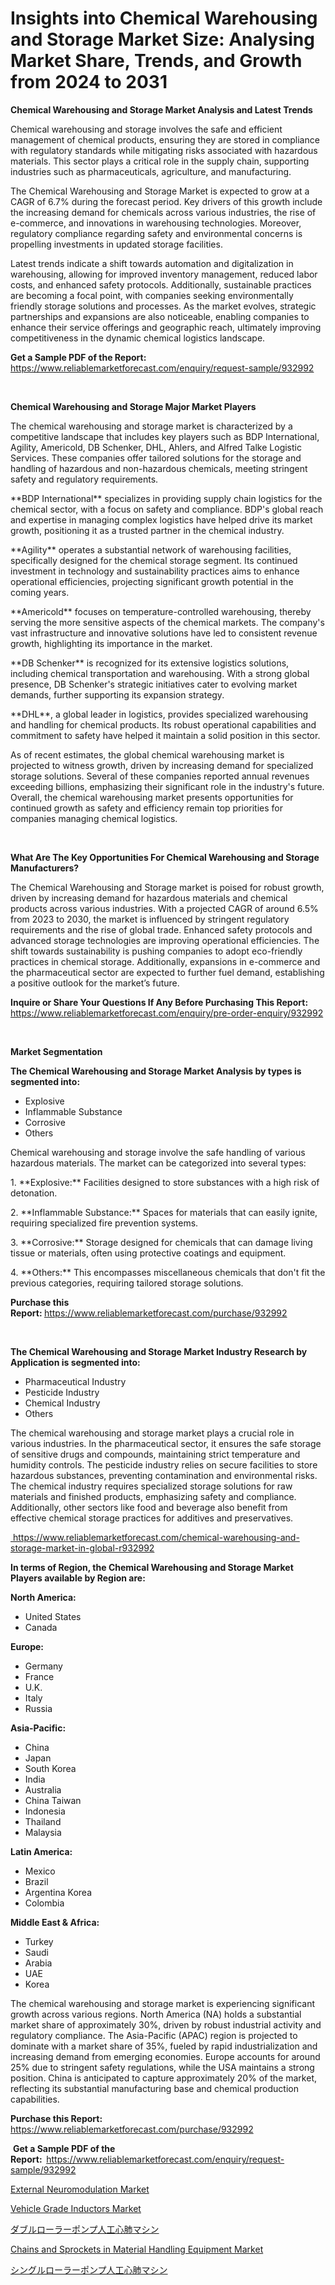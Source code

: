 <p><h1>Insights into Chemical Warehousing and Storage Market Size: Analysing Market Share, Trends, and Growth from 2024 to 2031</h1></p><p><strong>Chemical Warehousing and Storage Market Analysis and Latest Trends</strong></p>
<p><p>Chemical warehousing and storage involves the safe and efficient management of chemical products, ensuring they are stored in compliance with regulatory standards while mitigating risks associated with hazardous materials. This sector plays a critical role in the supply chain, supporting industries such as pharmaceuticals, agriculture, and manufacturing. </p><p>The Chemical Warehousing and Storage Market is expected to grow at a CAGR of 6.7% during the forecast period. Key drivers of this growth include the increasing demand for chemicals across various industries, the rise of e-commerce, and innovations in warehousing technologies. Moreover, regulatory compliance regarding safety and environmental concerns is propelling investments in updated storage facilities. </p><p>Latest trends indicate a shift towards automation and digitalization in warehousing, allowing for improved inventory management, reduced labor costs, and enhanced safety protocols. Additionally, sustainable practices are becoming a focal point, with companies seeking environmentally friendly storage solutions and processes. As the market evolves, strategic partnerships and expansions are also noticeable, enabling companies to enhance their service offerings and geographic reach, ultimately improving competitiveness in the dynamic chemical logistics landscape.</p></p>
<p><strong>Get a Sample PDF of the Report:&nbsp;</strong> <a href="https://www.reliablemarketforecast.com/enquiry/request-sample/932992">https://www.reliablemarketforecast.com/enquiry/request-sample/932992</a></p>
<p>&nbsp;</p>
<p><strong>Chemical Warehousing and Storage Major Market Players</strong></p>
<p><p>The chemical warehousing and storage market is characterized by a competitive landscape that includes key players such as BDP International, Agility, Americold, DB Schenker, DHL, Ahlers, and Alfred Talke Logistic Services. These companies offer tailored solutions for the storage and handling of hazardous and non-hazardous chemicals, meeting stringent safety and regulatory requirements.</p><p>**BDP International** specializes in providing supply chain logistics for the chemical sector, with a focus on safety and compliance. BDP's global reach and expertise in managing complex logistics have helped drive its market growth, positioning it as a trusted partner in the chemical industry.</p><p>**Agility** operates a substantial network of warehousing facilities, specifically designed for the chemical storage segment. Its continued investment in technology and sustainability practices aims to enhance operational efficiencies, projecting significant growth potential in the coming years.</p><p>**Americold** focuses on temperature-controlled warehousing, thereby serving the more sensitive aspects of the chemical markets. The company's vast infrastructure and innovative solutions have led to consistent revenue growth, highlighting its importance in the market.</p><p>**DB Schenker** is recognized for its extensive logistics solutions, including chemical transportation and warehousing. With a strong global presence, DB Schenker's strategic initiatives cater to evolving market demands, further supporting its expansion strategy.</p><p>**DHL**, a global leader in logistics, provides specialized warehousing and handling for chemical products. Its robust operational capabilities and commitment to safety have helped it maintain a solid position in this sector.</p><p>As of recent estimates, the global chemical warehousing market is projected to witness growth, driven by increasing demand for specialized storage solutions. Several of these companies reported annual revenues exceeding billions, emphasizing their significant role in the industry's future. Overall, the chemical warehousing market presents opportunities for continued growth as safety and efficiency remain top priorities for companies managing chemical logistics.</p></p>
<p>&nbsp;</p>
<p><strong>What Are The Key Opportunities For Chemical Warehousing and Storage Manufacturers?</strong></p>
<p><p>The Chemical Warehousing and Storage market is poised for robust growth, driven by increasing demand for hazardous materials and chemical products across various industries. With a projected CAGR of around 6.5% from 2023 to 2030, the market is influenced by stringent regulatory requirements and the rise of global trade. Enhanced safety protocols and advanced storage technologies are improving operational efficiencies. The shift towards sustainability is pushing companies to adopt eco-friendly practices in chemical storage. Additionally, expansions in e-commerce and the pharmaceutical sector are expected to further fuel demand, establishing a positive outlook for the market’s future.</p></p>
<p><strong>Inquire or Share Your Questions If Any Before Purchasing This Report:</strong> <a href="https://www.reliablemarketforecast.com/enquiry/pre-order-enquiry/932992">https://www.reliablemarketforecast.com/enquiry/pre-order-enquiry/932992</a></p>
<p>&nbsp;</p>
<p><strong>Market Segmentation</strong></p>
<p><strong>The Chemical Warehousing and Storage Market Analysis by types is segmented into:</strong></p>
<p><ul><li>Explosive</li><li>Inflammable Substance</li><li>Corrosive</li><li>Others</li></ul></p>
<p><p>Chemical warehousing and storage involve the safe handling of various hazardous materials. The market can be categorized into several types: </p><p>1. **Explosive:** Facilities designed to store substances with a high risk of detonation.</p><p>2. **Inflammable Substance:** Spaces for materials that can easily ignite, requiring specialized fire prevention systems.</p><p>3. **Corrosive:** Storage designed for chemicals that can damage living tissue or materials, often using protective coatings and equipment.</p><p>4. **Others:** This encompasses miscellaneous chemicals that don't fit the previous categories, requiring tailored storage solutions.</p></p>
<p><strong>Purchase this Report:&nbsp;</strong><a href="https://www.reliablemarketforecast.com/purchase/932992">https://www.reliablemarketforecast.com/purchase/932992</a></p>
<p>&nbsp;</p>
<p><strong>The Chemical Warehousing and Storage Market Industry Research by Application is segmented into:</strong></p>
<p><ul><li>Pharmaceutical Industry</li><li>Pesticide Industry</li><li>Chemical Industry</li><li>Others</li></ul></p>
<p><p>The chemical warehousing and storage market plays a crucial role in various industries. In the pharmaceutical sector, it ensures the safe storage of sensitive drugs and compounds, maintaining strict temperature and humidity controls. The pesticide industry relies on secure facilities to store hazardous substances, preventing contamination and environmental risks. The chemical industry requires specialized storage solutions for raw materials and finished products, emphasizing safety and compliance. Additionally, other sectors like food and beverage also benefit from effective chemical storage practices for additives and preservatives.</p></p>
<p><a href="https://www.reliablemarketforecast.com/chemical-warehousing-and-storage-market-in-global-r932992">&nbsp;https://www.reliablemarketforecast.com/chemical-warehousing-and-storage-market-in-global-r932992</a></p>
<p><strong>In terms of Region, the Chemical Warehousing and Storage Market Players available by Region are:</strong></p>
<p>
    <p> <strong> North America: </strong>
        <ul>
            <li>United States</li>
            <li>Canada</li>
        </ul>
        </p> 
    <p> <strong> Europe: </strong>
        <ul>
            <li>Germany</li>
            <li>France</li>
            <li>U.K.</li>
            <li>Italy</li>
            <li>Russia</li>
        </ul>
        </p> 
    <p> <strong> Asia-Pacific: </strong>
        <ul>
            <li>China</li>
            <li>Japan</li>
            <li>South Korea</li>
            <li>India</li>
            <li>Australia</li>
            <li>China Taiwan</li>
            <li>Indonesia</li>
            <li>Thailand</li>
            <li>Malaysia</li>
        </ul>
        </p> 
    <p> <strong> Latin America: </strong>
        <ul>
            <li>Mexico</li>
            <li>Brazil</li>
            <li>Argentina Korea</li>
            <li>Colombia</li>
        </ul>
        </p> 
    <p> <strong> Middle East & Africa: </strong>
        <ul>
            <li>Turkey</li>
            <li>Saudi</li>
            <li>Arabia</li>
            <li>UAE</li>
            <li>Korea</li>
        </ul>
    </p>
    </p>
<p><p>The chemical warehousing and storage market is experiencing significant growth across various regions. North America (NA) holds a substantial market share of approximately 30%, driven by robust industrial activity and regulatory compliance. The Asia-Pacific (APAC) region is projected to dominate with a market share of 35%, fueled by rapid industrialization and increasing demand from emerging economies. Europe accounts for around 25% due to stringent safety regulations, while the USA maintains a strong position. China is anticipated to capture approximately 20% of the market, reflecting its substantial manufacturing base and chemical production capabilities.</p></p>
<p><strong>Purchase this Report: </strong><a href="https://www.reliablemarketforecast.com/purchase/932992">https://www.reliablemarketforecast.com/purchase/932992</a></p>
<p>&nbsp;<strong>Get a Sample PDF of the Report:&nbsp;&nbsp;</strong><a href="https://www.reliablemarketforecast.com/enquiry/request-sample/932992">https://www.reliablemarketforecast.com/enquiry/request-sample/932992</a></p>
<p><strong></strong></p>
<p><p><a href="https://www.linkedin.com/pulse/external-neuromodulation-market-indicators-size-regional-breakdown-qm0fe?trackingId=CLAn%2FkS4Rf%2BPNaXwsuuy4A%3D%3D">External Neuromodulation Market</a></p><p><a href="https://issuu.com/reportprime-2/docs/vehicle-grade-inductors-market-size_7a4063a60932fc">Vehicle Grade Inductors Market</a></p><p><a href="https://medium.com/@ursulastark1948/double-roller-pump-artificial-heart-lung-machine-market-%E3%81%AF-%E3%82%B3%E3%82%B9%E3%83%88%E7%AE%A1%E7%90%86%E3%81%A8%E5%8A%B9%E7%8E%87%E5%90%91%E4%B8%8A%E3%82%92%E5%84%AA%E5%85%88%E3%81%97%E3%81%BE%E3%81%99-366b98d90c6a?postPublishedType=initial">ダブルローラーポンプ人工心肺マシン</a></p><p><a href="https://github.com/gdfhhhj/Market-Research-Report-List-6/blob/main/chains-and-sprockets-in-material-handling-equipment-market.md">Chains and Sprockets in Material Handling Equipment Market</a></p><p><a href="https://medium.com/@ursulastark1948/single-roller-pump-artificial-heart-lung-machine-market-%E3%81%AF-%E3%82%B3%E3%82%B9%E3%83%88%E7%AE%A1%E7%90%86%E3%81%A8%E5%8A%B9%E7%8E%87%E5%90%91%E4%B8%8A%E3%82%92%E5%84%AA%E5%85%88%E3%81%97%E3%81%BE%E3%81%99-2b9a41715e31">シングルローラーポンプ人工心肺マシン</a></p></p>